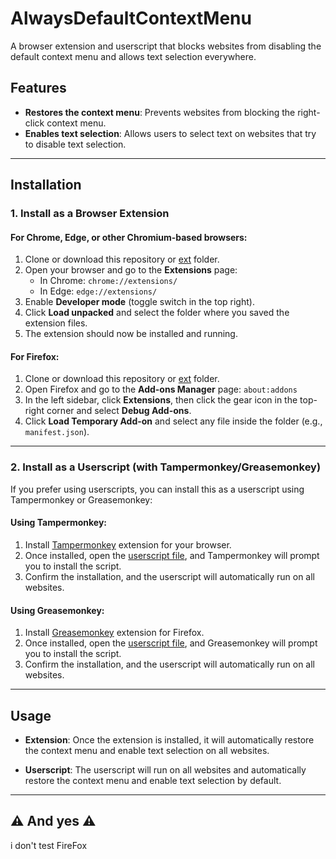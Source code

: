 # AlwaysDefaultContextMenu

A browser extension and userscript that blocks websites from disabling the default context menu and allows text selection everywhere.

## Features

- **Restores the context menu**: Prevents websites from blocking the right-click context menu.
- **Enables text selection**: Allows users to select text on websites that try to disable text selection.

---

## Installation

### 1. **Install as a Browser Extension**

#### For Chrome, Edge, or other Chromium-based browsers:

1. Clone or download this repository or [ext](https://github.com/kararasenok-gd/AlwaysDefaultContextMenu/tree/main/ext) folder.
2. Open your browser and go to the **Extensions** page:
   - In Chrome: `chrome://extensions/`
   - In Edge: `edge://extensions/`
3. Enable **Developer mode** (toggle switch in the top right).
4. Click **Load unpacked** and select the folder where you saved the extension files.
5. The extension should now be installed and running.

#### For Firefox:

1. Clone or download this repository or [ext](https://github.com/kararasenok-gd/AlwaysDefaultContextMenu/tree/main/ext) folder.
2. Open Firefox and go to the **Add-ons Manager** page: `about:addons`
3. In the left sidebar, click **Extensions**, then click the gear icon in the top-right corner and select **Debug Add-ons**.
4. Click **Load Temporary Add-on** and select any file inside the folder (e.g., `manifest.json`).

---

### 2. **Install as a Userscript (with Tampermonkey/Greasemonkey)**

If you prefer using userscripts, you can install this as a userscript using Tampermonkey or Greasemonkey:

#### Using Tampermonkey:

1. Install [Tampermonkey](https://www.tampermonkey.net/) extension for your browser.
2. Once installed, open the [userscript file](https://github.com/kararasenok-gd/AlwaysDefaultContextMenu/raw/refs/heads/main/adcm.user.js), and Tampermonkey will prompt you to install the script.
3. Confirm the installation, and the userscript will automatically run on all websites.

#### Using Greasemonkey:

1. Install [Greasemonkey](https://addons.mozilla.org/firefox/addon/greasemonkey/) extension for Firefox.
2. Once installed, open the [userscript file](https://github.com/kararasenok-gd/AlwaysDefaultContextMenu/raw/refs/heads/main/adcm.user.js), and Greasemonkey will prompt you to install the script.
3. Confirm the installation, and the userscript will automatically run on all websites.

---

## Usage

- **Extension**: Once the extension is installed, it will automatically restore the context menu and enable text selection on all websites.

- **Userscript**: The userscript will run on all websites and automatically restore the context menu and enable text selection by default.

---

## ⚠️ And yes ⚠️
i don't test FireFox
